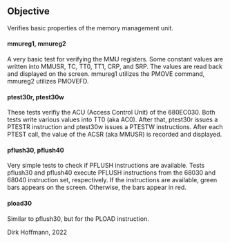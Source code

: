 ## Objective

Verifies basic properties of the memory management unit.

#### mmureg1, mmureg2

A very basic test for verifying the MMU registers. Some constant values are written into MMUSR, TC, TT0, TT1, CRP, and SRP. The values are read back and displayed on the screen. mmureg1 utilizes the PMOVE command, mmureg2 utilizes PMOVEFD.

#### ptest30r, ptest30w

These tests verifiy the ACU (Access Control Unit) of the 680EC030. Both tests write various values into TT0 (aka AC0). After that, ptest30r issues a PTESTR instruction and ptest30w issues a PTESTW instructions. After each PTEST call, the value of the ACSR (aka MMUSR) is recorded and displayed.

#### pflush30, pflush40

Very simple tests to check if PFLUSH instructions are available. Tests pflush30 and pflush40 execute PFLUSH instructions from the 68030 and 68040 instruction set, respectively. If the instructions are available, green bars appears on the screen. Otherwise, the bars appear in red.

#### pload30

Similar to pflush30, but for the PLOAD instruction.


Dirk Hoffmann, 2022
